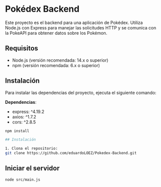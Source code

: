 # Pokédex Backend

Este proyecto es el backend para una aplicación de Pokédex. Utiliza Node.js con Express para manejar las solicitudes HTTP y se comunica con la PokeAPI para obtener datos sobre los Pokémon.

## Requisitos

- Node.js (versión recomendada: 14.x o superior)
- npm (versión recomendada: 6.x o superior)

## Instalación

Para instalar las dependencias del proyecto, ejecuta el siguiente comando:

 **Dependencias**:
   - express: ^4.19.2
   - axios: ^1.7.2
   - cors: ^2.8.5


```bash
npm install

## Instalación

1. Clona el repositorio:
git clone https://github.com/eduardoLOEZ/Pokedex-Backend.git
```
## Iniciar el servidor
```bash
node src/main.js

```
